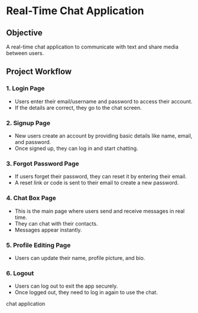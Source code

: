 # Real-Time Chat Application  
## Objective  
A real-time chat application to communicate with text and share media between users.  

## Project Workflow  
### 1. Login Page  
- Users enter their email/username and password to access their account.  
- If the details are correct, they go to the chat screen.  

### 2. Signup Page  
- New users create an account by providing basic details like name, email, and password.  
- Once signed up, they can log in and start chatting.  

### 3. Forgot Password Page  
- If users forget their password, they can reset it by entering their email.  
- A reset link or code is sent to their email to create a new password.  

### 4. Chat Box Page  
- This is the main page where users send and receive messages in real time.  
- They can chat with their contacts.  
- Messages appear instantly.  

### 5. Profile Editing Page  
- Users can update their name, profile picture, and bio.    

### 6. Logout  
- Users can log out to exit the app securely.  
- Once logged out, they need to log in again to use the chat.  

chat application